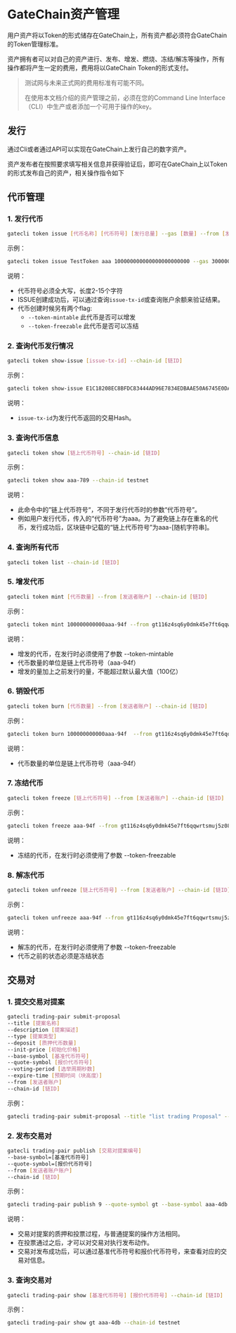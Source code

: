 # GateChain资产管理

用户资产将以Token的形式储存在GateChain上，所有资产都必须符合GateChain的Token管理标准。

资产拥有者可以对自己的资产进行、发布、增发、燃烧、冻结/解冻等操作，所有操作都将产生一定的费用，费用将以GateChain Token的形式支付。

> 测试网与未来正式网的费用标准有可能不同。
>
> 在使用本文档介绍的资产管理之前，必须在您的Command Line Interface（CLI）中生产或者添加一个可用于操作的key。


## 发行

通过Cli或者通过API可以实现在GateChain上发行自己的数字资产。

资产发布者在按照要求填写相关信息并获得验证后，即可在GateChain上以Token的形式发布自己的资产，相关操作指令如下

## 代币管理
### 1. 发行代币
```bash
gatecli token issue [代币名称] [代币符号] [发行总量] --gas [数量] --from [发送者账户] --chain-id [链ID]
```

示例：

```bash
gatecli token issue TestToken aaa 100000000000000000000000 --gas 300000 --from gt116z4sq6y0dmk45e7ft6qqwrtsmuj5z08r8nh57v --chain-id testnet
```

说明：

* 代币符号必须全大写，长度2-15个字符
* ISSUE创建成功后，可以通过查询`issue-tx-id`或查询账户余额来验证结果。
* 代币创建时候另有两个flag:
  * `--token-mintable`  此代币是否可以增发
  * `--token-freezable` 此代币是否可以冻结

### 2. 查询代币发行情况
```bash
gatecli token show-issue [issue-tx-id] --chain-id [链ID]
```

示例：

```bash
gatecli token show-issue E1C18208EC8BFDC83444AD96E7834EDBAAE50A6745E0DACE822BDB1D86AC2FDA --chain-id testnet
```

说明：

* `issue-tx-id`为发行代币返回的交易Hash。

### 3. 查询代币信息
```bash
gatecli token show [链上代币符号] --chain-id [链ID]
```

示例：

```bash
gatecli token show aaa-789 --chain-id testnet
```

说明：

* 此命令中的”链上代币符号“，不同于发行代币时的参数“代币符号”。
* 例如用户发行代币，传入的“代币符号”为aaa。为了避免链上存在重名的代币，发行成功后，区块链中记载的“链上代币符号”为aaa-[随机字符串]。

### 4. 查询所有代币
```bash
gatecli token list --chain-id [链ID]
```


### 5. 增发代币
```bash
gatecli token mint [代币数量] --from [发送者账户] --chain-id [链ID]
```
示例：

```bash
gatecli token mint 100000000000aaa-94f --from gt116z4sq6y0dmk45e7ft6qqwrtsmuj5z08r8nh57v --chain-id testnet
```
说明：

* 增发的代币，在发行时必须使用了参数 --token-mintable
* 代币数量的单位是链上代币符号（aaa-94f）
* 增发的量加上之前发行的量，不能超过默认最大值（100亿）

### 6. 销毁代币
```bash
gatecli token burn [代币数量] --from [发送者账户] --chain-id [链ID] 
```
示例：

```bash
gatecli token burn 100000000000aaa-94f  --from gt116z4sq6y0dmk45e7ft6qqwrtsmuj5z08r8nh57v --chain-id testnet
```
说明：

* 代币数量的单位是链上代币符号（aaa-94f）

### 7. 冻结代币
```bash
gatecli token freeze [链上代币符号] --from [发送者账户] --chain-id [链ID] 
```

示例：

```bash
gatecli token freeze aaa-94f --from gt116z4sq6y0dmk45e7ft6qqwrtsmuj5z08r8nh57v --chain-id testnet
```

说明：

* 冻结的代币，在发行时必须使用了参数 --token-freezable

### 8. 解冻代币
```bash
gatecli token unfreeze [链上代币符号] --from [发送者账户] --chain-id [链ID] 
```

示例：

```bash
gatecli token unfreeze aaa-94f --from gt116z4sq6y0dmk45e7ft6qqwrtsmuj5z08r8nh57v --chain-id testnet
```

说明：

* 解冻的代币，在发行时必须使用了参数 --token-freezable
* 代币之前的状态必须是冻结状态

## 交易对
### 1. 提交交易对提案
```bash
gatecli trading-pair submit-proposal
--title [提案名称]
--description [提案描述]
--type [提案类型]
--deposit [质押代币数量]
--init-price [初始化价格]
--base-symbol [基准代币符号]
--quote-symbol [报价代币符号]
--voting-period [选举周期秒数]
--expire-time [预期时间（块高度）]
--from [发送者账户]
--chain-id [链ID]
```
示例：

```bash
gatecli trading-pair submit-proposal --title "list trading Proposal" --description "Add trading pair proposal" --type TradingList --deposit "10gt" --init-price 100000 --base-symbol aaa-4db --quote-symbol gt --voting-period 60 --expire-time 50000000  --from gt116z4sq6y0dmk45e7ft6qqwrtsmuj5z08r8nh57v --chain-id testnet
```

### 2. 发布交易对
```bash
gatecli trading-pair publish [交易对提案编号] 
--base-symbol=[基准代币符号] 
--quote-symbol=[报价代币符号]
--from [发送者账户账户]
--chain-id [链ID]
```
示例：

```bash
gatecli trading-pair publish 9 --quote-symbol gt --base-symbol aaa-4db --from gt116z4sq6y0dmk45e7ft6qqwrtsmuj5z08r8nh57v --chain-id testnet
```

说明：

* 交易对提案的质押和投票过程，与普通提案的操作方法相同。
* 在投票通过之后，才可以对交易对执行发布动作。
* 交易对发布成功后，可以通过基准代币符号和报价代币符号，来查看对应的交易对信息。

### 3. 查询交易对
```bash
gatecli trading-pair show [基准代币符号] [报价代币符号] --chain-id [链ID] 
```
示例：

```bash
gatecli trading-pair show gt aaa-4db --chain-id testnet
```
